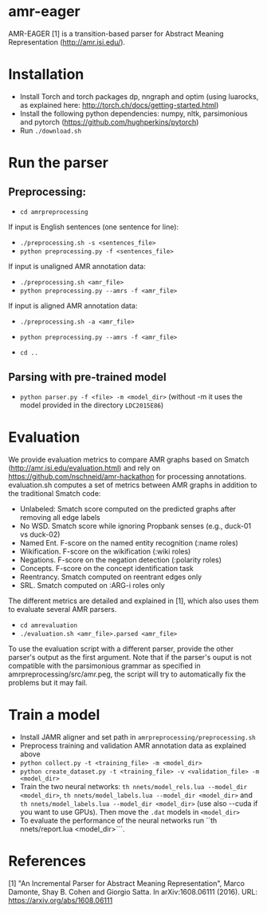 # amr-eager

AMR-EAGER [1] is a transition-based parser for Abstract Meaning Representation (http://amr.isi.edu/).

# Installation

- Install Torch and torch packages dp, nngraph and optim (using luarocks, as explained here: http://torch.ch/docs/getting-started.html)
- Install the following python dependencies: numpy, nltk, parsimonious and pytorch (https://github.com/hughperkins/pytorch)
- Run ```./download.sh```

# Run the parser

## Preprocessing:

- ```cd amrpreprocessing```

If input is English sentences (one sentence for line):
- ```./preprocessing.sh -s <sentences_file>```
- ```python preprocessing.py -f <sentences_file>```

If input is unaligned AMR annotation data:
- ```./preprocessing.sh <amr_file>```
- ```python preprocessing.py --amrs -f <amr_file>```

If input is aligned AMR annotation data:
- ```./preprocessing.sh -a <amr_file>```
- ```python preprocessing.py --amrs -f <amr_file>```

- ```cd ..```

## Parsing with pre-trained model
- ```python parser.py -f <file> -m <model_dir>``` (without -m it uses the model provided in the directory ```LDC2015E86```)

# Evaluation

We provide evaluation metrics to compare AMR graphs based on Smatch (http://amr.isi.edu/evaluation.html) and rely on https://github.com/nschneid/amr-hackathon for processing annotations.
evaluation.sh computes a set of metrics between AMR graphs in addition to the traditional Smatch code:

* Unlabeled: Smatch score computed on the predicted graphs after removing all edge labels
* No WSD. Smatch score while ignoring Propbank senses (e.g., duck-01 vs duck-02)
* Named Ent. F-score on the named entity recognition (:name roles)
* Wikification. F-score on the wikification (:wiki roles)
* Negations. F-score on the negation detection (:polarity roles)
* Concepts. F-score on the concept identification task
* Reentrancy. Smatch computed on reentrant edges only
* SRL. Smatch computed on :ARG-i roles only

The different metrics are detailed and explained in [1], which also uses them to evaluate several AMR parsers.

- ```cd amrevaluation```
- ```./evaluation.sh <amr_file>.parsed <amr_file>```

To use the evaluation script with a different parser, provide the other parser's output as the first argument. Note that if the parser's ouput is not compatible with the parsimonious grammar as specified in amrpreprocessing/src/amr.peg, the script will try to automatically fix the problems but it may fail.

# Train a model
- Install JAMR aligner and set path in ```amrpreprocessing/preprocessing.sh```
- Preprocess training and validation AMR annotation data as explained above
- ```python collect.py -t <training_file> -m <model_dir>```
- ```python create_dataset.py -t <training_file> -v <validation_file> -m <model_dir>```
- Train the two neural networks: ```th nnets/model_rels.lua --model_dir <model_dir>```, ```th nnets/model_labels.lua --model_dir <model_dir>``` and ```th nnets/model_labels.lua --model_dir <model_dir>``` (use also --cuda if you want to use GPUs). Then move the ```.dat``` models in ```<model_dir>```
- To evaluate the performance of the neural networks run ``th nnets/report.lua <model_dir>```. 

# References

[1] "An Incremental Parser for Abstract Meaning Representation", Marco Damonte, Shay B. Cohen and Giorgio Satta. In arXiv:1608.06111 (2016). URL: https://arxiv.org/abs/1608.06111
